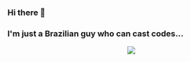 ### Hi there 👋
### I'm just a Brazilian guy who can cast codes...
<!--
**raibm/raibm** is a ✨ _special_ ✨ repository because its `README.md` (this file) appears on your GitHub profile.

Here are some ideas to get you started:

- 🔭 I’m currently working on ...
- 🌱 I’m currently learning ...
- 👯 I’m looking to collaborate on ...
- 🤔 I’m looking for help with ...
- 💬 Ask me about ...
- 📫 How to reach me: ...
- 😄 Pronouns: ...
### :two_hearts: Status: In a relationship with Typescript;
### ⚡ Fun fact: i can't fly.
-->

<p align="center">
    <img src='https://media.giphy.com/media/cuMtz52uwvh3GSSIps/giphy.gif' />
<!--<a><img src="https://github-readme-stats.vercel.app/api?username=raibm&show_icons=true&theme=graywhite" /></a>-->
</p>
